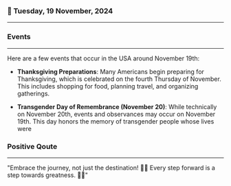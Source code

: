 ### 📅 Tuesday, 19 November, 2024
------
### Events
------
Here are a few events that occur in the USA around November 19th:

- **Thanksgiving Preparations**: Many Americans begin preparing for Thanksgiving, which is celebrated on the fourth Thursday of November. This includes shopping for food, planning travel, and organizing gatherings.
  
- **Transgender Day of Remembrance (November 20)**: While technically on November 20th, events and observances may occur on November 19th. This day honors the memory of transgender people whose lives were
### Positive Qoute
------
"Embrace the journey, not just the destination! 🌟🚀 Every step forward is a step towards greatness. 💪✨"
